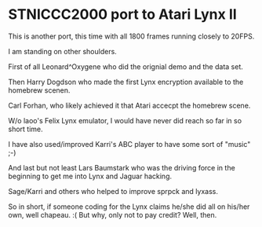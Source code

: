# STNICCC2000 port to Atari Lynx II

This is another port, this time with all 1800 frames running closely to 20FPS.

I am standing on other shoulders.

First of all Leonard^Oxygene who did the orignial demo and the data set.

Then Harry Dogdson who made the first Lynx encryption available to the homebrew scenen.

Carl Forhan, who likely achieved it that Atari accecpt the homebrew scene.

W/o laoo's Felix Lynx emulator, I would have never did reach so far in so short time.

I have also used/improved Karri's ABC player to have some sort of "music" ;-)

And last but not least Lars Baumstark who was the driving force in the beginning to get me into Lynx and Jaguar hacking.

Sage/Karri and others who helped to improve sprpck and lyxass.

So in short, if someone coding for the Lynx claims he/she did all on his/her own, well chapeau. :( But why, only not to pay credit? Well, then.
